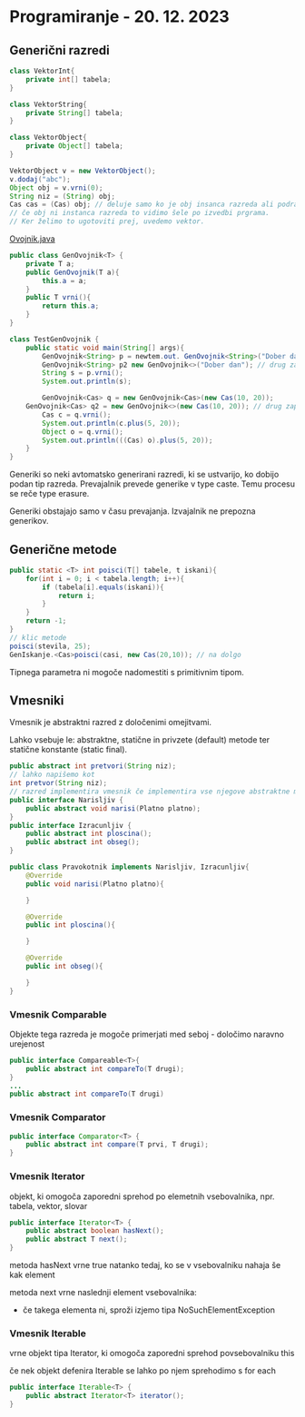 # Programiranje - 20. 12. 2023

## Generični razredi

```java
class VektorInt{
    private int[] tabela;
}

class VektorString{
    private String[] tabela;
}

class VektorObject{
    private Object[] tabela;
}

VektorObject v = new VektorObject();
v.dodaj("abc");
Object obj = v.vrni(0);
String niz = (String) obj;
Cas cas = (Cas) obj; // deluje samo ko je obj insanca razreda ali podrazreda časa
// če obj ni instanca razreda to vidimo šele po izvedbi prgrama.
// Ker želimo to ugotoviti prej, uvedemo vektor.

```

[Ovojnik.java](primeri/Ovojnik.java)

```java
public class GenOvojnik<T> {
    private T a;
    public GenOvojnik(T a){
        this.a = a;
    }
    public T vrni(){
        return this.a;
    }
}

class TestGenOvojnik {
    public static void main(String[] args){
        GenOvojnik<String> p = newtem.out. GenOvojnik<String>("Dober dan");
        GenOvojnik<String> p2 new GenOvojnik<>("Dober dan"); // drug zapis
        String s = p.vrni();
        System.out.println(s);

        GenOvojnik<Cas> q = new GenOvojnik<Cas>(new Cas(10, 20));
    GenOvojnik<Cas> q2 = new GenOvojnik<>(new Cas(10, 20)); // drug zapis
        Cas c = q.vrni();
        System.out.println(c.plus(5, 20));
        Object o = q.vrni();
        System.out.println(((Cas) o).plus(5, 20));
    }
}

```

Generiki so neki avtomatsko generirani razredi, ki se ustvarijo,
ko dobijo podan tip razreda. Prevajalnik prevede generike v type caste.
Temu procesu se reče type erasure.

Generiki obstajajo samo v času prevajanja. Izvajalnik ne prepozna generikov.

## Generične metode

```java
public static <T> int poisci(T[] tabele, t iskani){
    for(int i = 0; i < tabela.length; i++){
        if (tabela[i].equals(iskani)){
            return i;
        }
    }
    return -1;
}
// klic metode
poisci(stevila, 25);
GenIskanje.<Cas>poisci(casi, new Cas(20,10)); // na dolgo
```

Tipnega parametra <T> ni mogoče nadomestiti s primitivnim tipom.

## Vmesniki

Vmesnik je abstraktni razred z določenimi omejitvami.

Lahko vsebuje le: abstraktne, statične in privzete (default)
metode ter statične konstante (static final).

```java
public abstract int pretvori(String niz);
// lahko napišemo kot
int pretvor(String niz);
// razred implementira vmesnik če implementira vse njegove abstraktne metode
public interface Narisljiv {
    public abstract void narisi(Platno platno);
}
public interface Izracunljiv {
    public abstract int ploscina();
    public abstract int obseg();
}

public class Pravokotnik implements Narisljiv, Izracunljiv{
    @Override
    public void narisi(Platno platno){

    }

    @Override
    public int ploscina(){

    }

    @Override
    public int obseg(){

    }
}
```

### Vmesnik Comparable

Objekte tega razreda je mogoče primerjati med seboj - določimo naravno urejenost

```java
public interface Compareable<T>{
    public abstract int compareTo(T drugi);
}
...
public abstract int compareTo(T drugi)

```

### Vmesnik Comparator

```java
public interface Comparator<T> {
    public abstract int compare(T prvi, T drugi);
}
```

### Vmesnik Iterator

objekt, ki omogoča zaporedni sprehod po elemetnih vsebovalnika,
npr. tabela, vektor, slovar

```java
public interface Iterator<T> {
    public abstract boolean hasNext();
    public abstract T next();
}
```

metoda hasNext vrne true natanko tedaj, ko se v vsebovalniku nahaja še kak element

metoda next vrne naslednji element vsebovalnika:

- če takega elementa ni, sproži izjemo tipa NoSuchElementException

### Vmesnik Iterable

vrne objekt tipa Iterator, ki omogoča zaporedni sprehod povsebovalniku this

če nek objekt defenira Iterable se lahko po njem sprehodimo s for each

```java
public interface Iterable<T> {
    public abstract Iterator<T> iterator();
}
```
